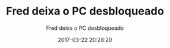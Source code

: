 ---
title: "Fred deixa o PC desbloqueado"
subtitle: "Fred deixa o PC desbloqueado"
image: "img/20170322-freddeixaopcdesbloqueado.jpg"
date: 2017-03-22 20:28:20
---